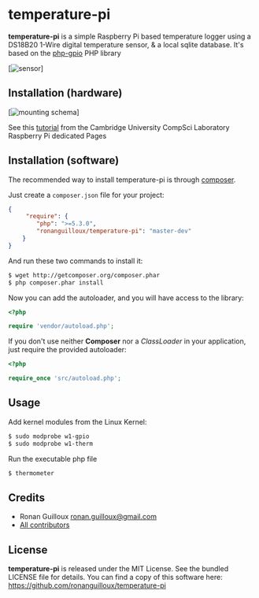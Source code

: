 temperature-pi
==============

**temperature-pi** is a simple Raspberry Pi based temperature logger using a DS18B20 1-Wire digital temperature sensor, & a local sqlite database.
It's based on the [php-gpio](https://github.com/ronanguilloux/php-gpio) PHP library

[![sensor](http://avrlab.com/upload_files/ds18b20-dallas.JPG)]

Installation (hardware)
-----------------------

[![mounting schema](http://www.cl.cam.ac.uk/freshers/raspberrypi/tutorials/temperature/sensor-connection.png)]

See this [tutorial](http://www.cl.cam.ac.uk/freshers/raspberrypi/tutorials/temperature)
from the Cambridge University CompSci Laboratory Raspberry Pi dedicated Pages

Installation (software)
-----------------------

The recommended way to install temperature-pi is through [composer](http://getcomposer.org).

Just create a `composer.json` file for your project:

``` json
{
     "require": {
        "php": ">=5.3.0",
        "ronanguilloux/temperature-pi": "master-dev"
    }
}
```

And run these two commands to install it:

``` bash
$ wget http://getcomposer.org/composer.phar
$ php composer.phar install
```

Now you can add the autoloader, and you will have access to the library:

``` php
<?php

require 'vendor/autoload.php';
```

If you don't use neither **Composer** nor a _ClassLoader_ in your application, just require the provided autoloader:

``` php
<?php

require_once 'src/autoload.php';
```


Usage
-----

Add kernel modules from the Linux Kernel:

``` bash
$ sudo modprobe w1-gpio
$ sudo modprobe w1-therm
```

Run the executable php file
``` bash
$ thermometer
```


Credits
-------

* Ronan Guilloux <ronan.guilloux@gmail.com>
* [All contributors](https://github.com/ronanguilloux/temperature-pi/contributors)


License
-------

**temperature-pi** is released under the MIT License. See the bundled LICENSE file for details.
You can find a copy of this software here: https://github.com/ronanguilloux/temperature-pi
